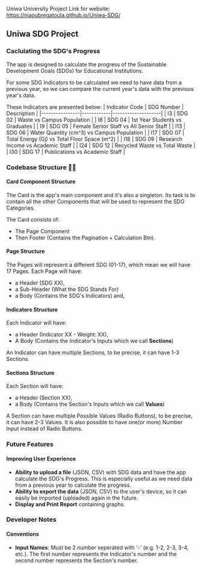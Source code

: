 Uniwa University Project
Link for website: https://niaoubregatoula.github.io/Uniwa-SDG/

## Uniwa SDG Project

### Caclulating the SDG's Progress

The app is designed to calculate the progress of the Sustainable Development Goals (SDGs) for Educational Institutions.

For some SDG Indicators to be calculated we need to have data from a previous year, so we can compare the current year's data with the previous year's data.

These Indicators are presented below:
| Indicator Code | SDG Number | Description |
|----------------|------------|--------------------|
| I3 | SDG 02 | Waste vs Campus Population |
| I8 | SDG 04 | 1st Year Students vs Graduates |
| I9 | SDG 05 | Female Senior Staff vs All Senior Staff |
| I13 | SDG 06 | Water Quantity (cm^3) vs Campus Population |
| I17 | SDG 07 | Total Energy (Gj) vs Total Floor Space (m^2) |
| I18 | SDG 09 | Research Income vs Academic Staff |
| I24 | SDG 12 | Recycled Waste vs Total Waste |
| I30 | SDG 17 | Publications vs Academic Staff |

### Codebase Structure 🧑‍💻

#### Card Component Structure

The Card is the app's main component and it's also a singleton.
Its task is to contain all the other Components that will be used to represent the SDG Categories.

The Card consists of:

- The Page Component
- Then Footer (Contains the Pagination + Calculation Btn).

#### Page Structure

The Pages will represent a different SDG (01-17), which mean we will have 17 Pages.
Each Page will have:

- a Header (SDG XX),
- a Sub-Header (What the SDG Stands For)
- a Body (Contains the SDG's Indicators) and,

#### Indicators Structure

Each Indicator will have:

- a Header (Indicator XX - Weight: XX),
- A Body (Contains the Indicator's Inputs which we call **Sections**)

An Indicator can have multiple Sections, to be precise, it can have 1-3 Sections.

#### Sections Structure

Each Section will have:

- a Header (Section XX),
- a Body (Contains the Section's Inputs which we call **Values**)

A Section can have multiple Possible Values (Radio Buttons), to be precise, it can have 2-3 Values.
It is also possible to have one(or more) Number Input instead of Radio Buttons.

### Future Features

#### Improving User Experience

- **Ability to upload a file** (JSON, CSV) with SDG data and have the app calculate the SDG's Progress. This is especially useful as we need data from a previous year to calculate the progress.
- **Ability to export the data** (JSON, CSV) to the user's device, so it can easily be imported (uploaded) again in the future.
- **Display and Print Report** containing graphs.

### Developer Notes

#### Conventions

- **Input Names**: Must be 2 number seperated with '-' (e.g. 1-2, 2-3, 3-4, etc.). The first number represents the Indicator's number and the second number represents the Section's number.
